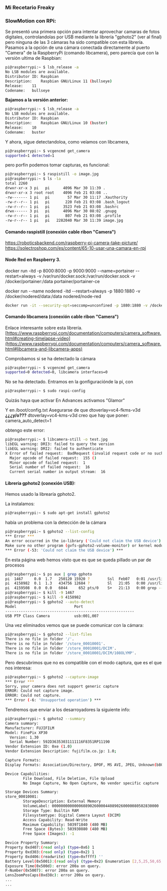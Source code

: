 

### Mi Recetario Freaky

### SlowMotion con RPi:

Se presentó una primera opción para intentar aprovechar camaras de fotos digitales, controlandolas por USB mediante la librería "gphoto2" (ver al final) pero ninguna de las 3 cámaras ha sido compatible con esta librería. Pasamos a la opción de una cámara conectada directamente al puerto "Camera" de la RaspberryPi (comando libcamera), pero parecía que con la versión ultima de Raspbian:
```bash
pi@raspberrypi:~ $ lsb_release -a
No LSB modules are available.
Distributor ID:	Raspbian
Description:	Raspbian GNU/Linux 11 (bullseye)
Release:	11
Codename:	bullseye

```


**Bajamos a la versión anterior:**
```bash
pi@raspberrypi:~ $ lsb_release -a
No LSB modules are available.
Distributor ID:	Raspbian
Description:	Raspbian GNU/Linux 10 (buster)
Release:	10
Codename:	buster
```

Y ahora, sigue detectandoloa, como veíamos con libcamera, 
```bash
pi@raspberrypi:~ $ vcgencmd get_camera
supported=1 detected=1
```
pero porfin podemos tomar capturas, es funcional: 
```bash
pi@raspberrypi:~ $ raspistill -o image.jpg
pi@raspberrypi:~ $ ls -la
total 2260
drwxr-xr-x 3 pi   pi      4096 Mar 30 11:39 .
drwxr-xr-x 3 root root    4096 Feb 21 03:08 ..
-rw------- 1 pi   pi        57 Mar 30 11:17 .Xauthority
-rw-r--r-- 1 pi   pi       220 Feb 21 03:08 .bash_logout
-rw-r--r-- 1 pi   pi      3523 Feb 21 03:08 .bashrc
drwx------ 3 pi   pi      4096 Mar 30 08:02 .gnupg
-rw-r--r-- 1 pi   pi       807 Feb 21 03:08 .profile
-rw-r--r-- 1 pi   pi   2282040 Mar 30 11:39 image.jpg
```

#### Comando raspistill (conexión cable ribon "Camera")
https://roboticsbackend.com/raspberry-pi-camera-take-picture/
https://solectroshop.com/es/content/65-10-usar-una-camara-en-rpi

#### Node Red en Raspberry 3.
docker run -itd -p 8000:8000 -p 9000:9000 --name=portainer --restart=always -v /var/run/docker.sock:/var/run/docker.sock -v /docker/portainer:/data portainer/portainer-ce

docker run --name nodered -itd --restart=always -p 1880:1880 -v /docker/nodered/data:/data  nodered/node-red
```bash
docker run -it --security-opt=seccomp=unconfined -p 1880:1880 -v /docker/nodered/data:/data --name nodered -u 0 --restart=always nodered/node-red
```
#### Comando libcamera (conexión cable ribon "Camera")
Enlace interesante sobre esta librería.
[https://www.raspberrypi.com/documentation/computers/camera_software.html#creating-timelapse-video](https://www.raspberrypi.com/documentation/computers/camera_software.html#libcamera-and-libcamera-apps)

Comprobamos si se ha detectado la cámara
```bash
pi@raspberrypi:~ $ vcgencmd get_camera
supported=0 detected=0, libcamera interfaces=0
```
No se ha detectado.
Entramos en la gonfiguraciónde la pi, con 
```bash
pi@raspberrypi:~ $ sudo raspi-config
```
Quizás haya que activar En Advances activamos "Glamor"

Y en /boot/config.txt
Asegurarse de que  dtoverlay=vc4-fkms-v3d **¿¿¿y/o???** dtoverlay=vc4-kms-v3d
creo que hay que poner: camera_auto_detect=1

obtengo este error:

```bash
pi@raspberrypi:~ $ libcamera-still -o test.jpg
libEGL warning: DRI3: failed to query the version
libEGL warning: DRI2: failed to authenticate
X Error of failed request:  BadRequest (invalid request code or no such operation)
  Major opcode of failed request:  155 ()
  Minor opcode of failed request:  1
  Serial number of failed request:  16
  Current serial number in output stream:  16
```

#### Librería gphoto2 (conexión USB):

Hemos usado la librearía gphoto2.

La instalamos:

```bash
pi@raspberrypi:~ $ sudo apt-get install gphoto2
```
había un problema con la detección de la cámara

```bash
pi@raspberrypi:~ $ gphoto2 --list-config
*** Error ***
An error occurred in the io-library ('Could not claim the USB device'): Could not claim interface 0 (Device or resource busy).
Make sure no other program (gvfs-gphoto2-volume-monitor) or kernel module (such as sdc2xx, stv680, spca50x) is using the device and you have read/write access to the device.
*** Error (-53: 'Could not claim the USB device') ***
```

En esta página web hemos visto que es que se queda pillado un par de procesos

```bash
pi@raspberrypi:~ $ ps aux | grep gphoto
pi  1467     0.0  1.7   250120 15920 ?        Ssl  Feb07   0:01 /usr/libexec/gvfs-gphoto2-volume-monitor
pi  4158982  0.1  1.3   434756 12684 ?        Sl   21:05   0:00 /usr/libexec/gvfsd-gphoto2 --spawner :1.7 /org/gtk/gvfs/exec_spaw/3
pi  4159508  0.0  0.0   6044     652 pts/0    S+   21:13   0:00 grep --color=auto gphoto
pi@raspberrypi:~ $ kill -9 1467
pi@raspberrypi:~ $ kill -9 4158982
pi@raspberrypi:~ $ gphoto2 --auto-detect
Model                          Port
----------------------------------------------------------
USB PTP Class Camera           usb:001,007
```

Una vez eliminados vemos que se puede comunicar con la cámara:
```bash
pi@raspberrypi:~ $ gphoto2 --list-files
There is no file in folder '/'.
There is no file in folder '/store_00010001'.
There is no file in folder '/store_00010001/DCIM'.
There is no file in folder '/store_00010001/DCIM/108OLYMP'.
```
Pero descubrimos que no es compatible con el modo captura, que es el que nos interesa:
```bash
pi@raspberrypi:~ $ gphoto2 --capture-image
*** Error ***
Sorry, your camera does not support generic capture
ERROR: Could not capture image.
ERROR: Could not capture.
*** Error (-6: 'Unsupported operation') ***
```

Tendremos que enviar a los desarroyadores la siguiente info:
```bash
pi@raspberrypi:~ $ gphoto2 --summary
Camera summary:
Manufacturer: FUJIFILM
Model: FinePix XP30
  Version: 1.30
  Serial Number: 592D36353031111116F8351RP11190
Vendor Extension ID: 0xe (1.0)
Vendor Extension Description: fujifilm.co.jp: 1.0;

Capture Formats:
Display Formats: Association/Directory, DPOF, MS AVI, JPEG, Unknown(b802)

Device Capabilities:
        File Download, File Deletion, File Upload
        No Image Capture, No Open Capture, No vendor specific capture

Storage Devices Summary:
store_00010001:
        StorageDescription: External Memory
        VolumeLabel: 000000000000060890260000440890260000080502830000
        Storage Type: Builtin RAM
        Filesystemtype: Digital Camera Layout (DCIM)
        Access Capability: Read-Write
        Maximum Capability: 503971840 (480 MB)
        Free Space (Bytes): 503930880 (480 MB)
        Free Space (Images): -1

Device Property Summary:
Property 0xd407:(read only) (type=0x6) 1
Property 0xd303:(read only) (type=0x2) 1
Property 0xd406:(readwrite) (type=0xffff) ''
Battery Level(0x5001):(read only) (type=0x2) Enumeration [2,5,25,50,65,80,100] value: 100% (100)
Exposure Time(0x500d): error 200a on query.
F-Number(0x5007): error 200a on query.
LensZoomPosCaps(0xd38c): error 200a on query.
...
...
```
